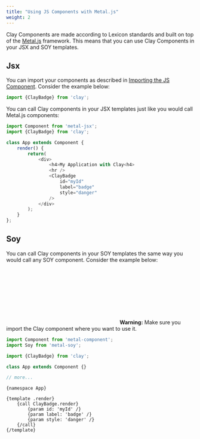 ```yaml
---
title: "Using JS Components with Metal.js"
weight: 2
---
```


Clay Components are made according to Lexicon standards and built on top of the [Metal.js](https://metaljs.com/) framework. This means that you can use Clay Components in your JSX and SOY templates.

## Jsx

You can import your components as described in [Importing the JS Component](/docs/get-started/importing-the-js-component.html). Consider the example below:


```javascript
import {ClayBadge} from 'clay';
```

You can call Clay components in your JSX templates just like you would call Metal.js components:

```javascript
import Component from 'metal-jsx';
import {ClayBadge} from 'clay';

class App extends Component {
    render() {
        return(
            <div>
                <h4>My Application with Clay<h4>
                <hr />
                <ClayBadge
                    id="myId"
                    label="badge"
                    style="danger"
                />
            </div>
        );
    }
};
```

## Soy

You can call Clay components in your SOY templates the same way you would call any SOY component. Consider the example below:

<div class="alert alert-warning" role="alert">
	<span class="alert-indicator">
		<svg class="lexicon-icon lexicon-icon-warning-full" focusable="false" role="presentation">
			<use href="/images/icons/icons.svg#warning-full"></use>
		</svg>
	</span>
	<strong class="lead">Warning:</strong> Make sure you import the Clay component where you want to use it.
</div>

```javascript
import Component from 'metal-component';
import Soy from 'metal-soy';

import {ClayBadge} from 'clay';

class App extends Component {}

// more...
```
```soy
{namespace App}

{template .render}
    {call ClayBadge.render}
        {param id: 'myId' /}
        {param label: 'badge' /}
        {param style: 'danger' /}
    {/call}
{/template}
```
